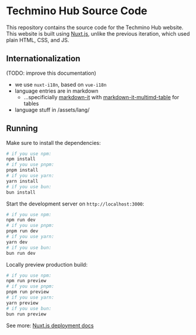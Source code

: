 # Techmino Hub Source Code

This repository contains the source code for the Techmino Hub website.  
This website is built using [Nuxt.js](https://nuxt.com), unlike the previous iteration, which used plain HTML, CSS, and JS.

## Internationalization
(TODO: improve this documentation)
- we use `nuxt-i18n`, based on `vue-i18n`
- language entries are in markdown
    - ...specificially [markdown-it](https://github.com/markdown-it/markdown-it) with [markdown-it-multimd-table](https://github.com/redbug312/markdown-it-multimd-table) for tables
- language stuff in /assets/lang/


## Running

Make sure to install the dependencies:

```bash
# if you use npm:
npm install
# if you use pnpm:
pnpm install
# if you use yarn:
yarn install
# if you use bun:
bun install
```
Start the development server on `http://localhost:3000`:

```bash
# if you use npm:
npm run dev
# if you use pnpm:
pnpm run dev
# if you use yarn:
yarn dev
# if you use bun:
bun run dev
```

Locally preview production build:

```bash
# if you use npm:
npm run preview
# if you use pnpm:
pnpm run preview
# if you use yarn:
yarn preview
# if you use bun:
bun run preview
```

See more: [Nuxt.js deployment docs](https://nuxt.com/docs/getting-started/deployment)
